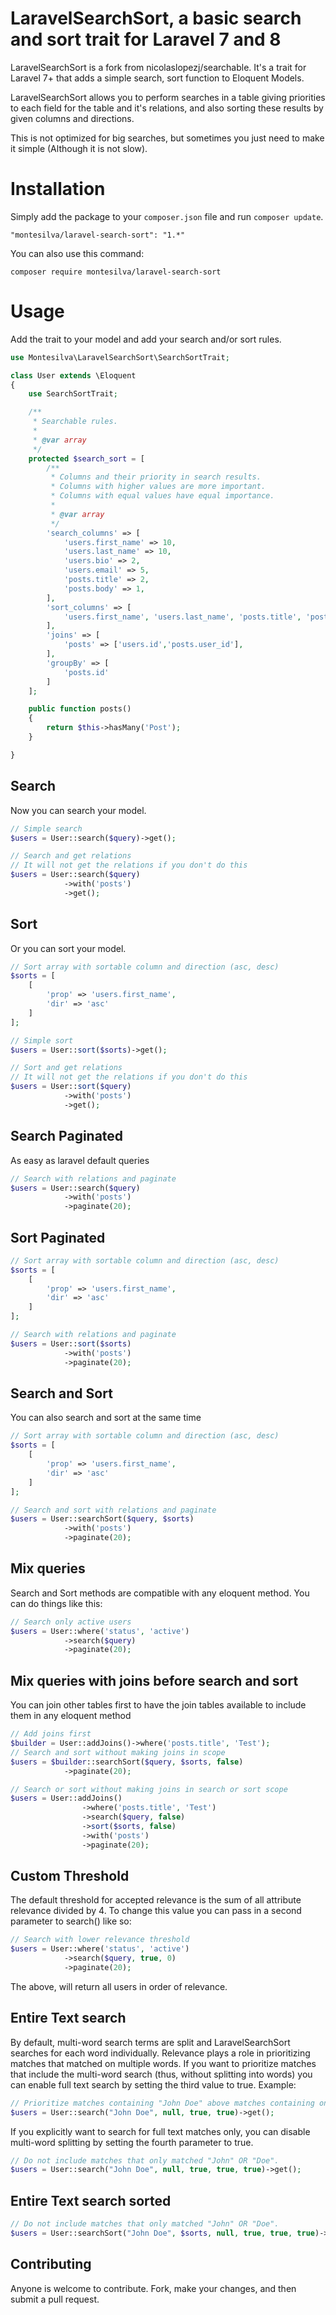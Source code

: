 LaravelSearchSort, a basic search and sort trait for Laravel 7 and 8
==========================================

LaravelSearchSort is a fork from nicolaslopezj/searchable. It's a trait for Laravel 7+ that adds a simple search, sort function to Eloquent Models.

LaravelSearchSort allows you to perform searches in a table giving priorities to each field for the table and it's relations,
and also sorting these results by given columns and directions.

This is not optimized for big searches, but sometimes you just need to make it simple (Although it is not slow).

# Installation

Simply add the package to your `composer.json` file and run `composer update`.

```
"montesilva/laravel-search-sort": "1.*"
```

You can also use this command:

```
composer require montesilva/laravel-search-sort
```

# Usage

Add the trait to your model and add your search and/or sort rules.

```php
use Montesilva\LaravelSearchSort\SearchSortTrait;

class User extends \Eloquent
{
    use SearchSortTrait;

    /**
     * Searchable rules.
     *
     * @var array
     */
    protected $search_sort = [
        /**
         * Columns and their priority in search results.
         * Columns with higher values are more important.
         * Columns with equal values have equal importance.
         *
         * @var array
         */
        'search_columns' => [
            'users.first_name' => 10,
            'users.last_name' => 10,
            'users.bio' => 2,
            'users.email' => 5,
            'posts.title' => 2,
            'posts.body' => 1,
        ],
        'sort_columns' => [
            'users.first_name', 'users.last_name', 'posts.title', 'posts.email'
        ],
        'joins' => [
            'posts' => ['users.id','posts.user_id'],
        ],
        'groupBy' => [
            'posts.id'
        ]
    ];

    public function posts()
    {
        return $this->hasMany('Post');
    }

}
```
## Search
Now you can search your model.

```php
// Simple search
$users = User::search($query)->get();

// Search and get relations
// It will not get the relations if you don't do this
$users = User::search($query)
            ->with('posts')
            ->get();
```

## Sort

Or you can sort your model.
```php
// Sort array with sortable column and direction (asc, desc) 
$sorts = [
    [
        'prop' => 'users.first_name',
        'dir' => 'asc'
    ]
];

// Simple sort
$users = User::sort($sorts)->get();

// Sort and get relations
// It will not get the relations if you don't do this
$users = User::sort($query)
            ->with('posts')
            ->get();
```

## Search Paginated

As easy as laravel default queries

```php
// Search with relations and paginate
$users = User::search($query)
            ->with('posts')
            ->paginate(20);
```

## Sort Paginated
```php
// Sort array with sortable column and direction (asc, desc) 
$sorts = [
    [
        'prop' => 'users.first_name',
        'dir' => 'asc'
    ]
];

// Search with relations and paginate
$users = User::sort($sorts)
            ->with('posts')
            ->paginate(20);
```

## Search and Sort

You can also search and sort at the same time
```php
// Sort array with sortable column and direction (asc, desc) 
$sorts = [
    [
        'prop' => 'users.first_name',
        'dir' => 'asc'
    ]
];

// Search and sort with relations and paginate
$users = User::searchSort($query, $sorts)
            ->with('posts')
            ->paginate(20);
```

## Mix queries

Search and Sort methods are compatible with any eloquent method. You can do things like this:

```php
// Search only active users
$users = User::where('status', 'active')
            ->search($query)
            ->paginate(20);
```

## Mix queries with joins before search and sort

You can join other tables first to have the join tables available 
to include them in any eloquent method

```php
// Add joins first
$builder = User::addJoins()->where('posts.title', 'Test');
// Search and sort without making joins in scope
$users = $builder::searchSort($query, $sorts, false)
            ->paginate(20);
```

```php
// Search or sort without making joins in search or sort scope
$users = User::addJoins()
                ->where('posts.title', 'Test')
                ->search($query, false)
                ->sort($sorts, false)
                ->with('posts')
                ->paginate(20); 
```

## Custom Threshold

The default threshold for accepted relevance is the sum of all attribute relevance divided by 4.
To change this value you can pass in a second parameter to search() like so:

```php
// Search with lower relevance threshold
$users = User::where('status', 'active')
            ->search($query, true, 0)
            ->paginate(20);
```

The above, will return all users in order of relevance.

## Entire Text search

By default, multi-word search terms are split and LaravelSearchSort searches for each word individually. Relevance plays a role in prioritizing matches that matched on multiple words. If you want to prioritize matches that include the multi-word search (thus, without splitting into words) you can enable full text search by setting the third value to true. Example:

```php
// Prioritize matches containing "John Doe" above matches containing only "John" or "Doe".
$users = User::search("John Doe", null, true, true)->get();
```

If you explicitly want to search for full text matches only, you can disable multi-word splitting by setting the fourth parameter to true.

```php
// Do not include matches that only matched "John" OR "Doe".
$users = User::search("John Doe", null, true, true, true)->get();
```

## Entire Text search sorted
```php
// Do not include matches that only matched "John" OR "Doe".
$users = User::searchSort("John Doe", $sorts, null, true, true, true)->get();
```

## Contributing

Anyone is welcome to contribute. Fork, make your changes, and then submit a pull request.


